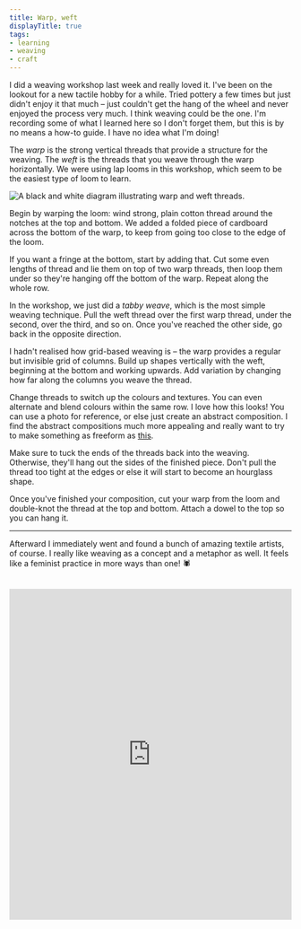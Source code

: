 ```yaml
---
title: Warp, weft
displayTitle: true
tags: 
- learning
- weaving
- craft
---
```


I did a weaving workshop last week and really loved it. I've been on the lookout for a new tactile hobby for a while. Tried pottery a few times but just didn't enjoy it that much – just couldn't get the hang of the wheel and never enjoyed the process very much. I think weaving could be the one. I'm recording some of what I learned here so I don't forget them, but this is by no means a how-to guide. I have no idea what I'm doing!

The *warp* is the strong vertical threads that provide a structure for the weaving. The *weft* is the threads that you weave through the warp horizontally. We were using lap looms in this workshop, which seem to be the easiest type of loom to learn. 

![A black and white diagram illustrating warp and weft threads.](https://d2w9rnfcy7mm78.cloudfront.net/9636656/original_583c1e8d1b15fb9d902d4a4abb5da9f1.jpg?1606249367?bc=0)

Begin by warping the loom: wind strong, plain cotton thread around the notches at the top and bottom. We added a folded piece of cardboard across the bottom of the warp, to keep from going too close to the edge of the loom.

If you want a fringe at the bottom, start by adding that. Cut some even lengths of thread and lie them on top of two warp threads, then loop them under so they're hanging off the bottom of the warp. Repeat along the whole row.

In the workshop, we just did a *tabby weave*, which is the most simple weaving technique. Pull the weft thread over the first warp thread, under the second, over the third, and so on. Once you've reached the other side, go back in the opposite direction.

I hadn't realised how grid-based weaving is – the warp provides a regular but invisible grid of columns. Build up shapes vertically with the weft, beginning at the bottom and working upwards. Add variation by changing how far along the columns you weave the thread.

Change threads to switch up the colours and textures. You can even alternate and blend colours within the same row. I love how this looks! You can use a photo for reference, or else just create an abstract composition. I find the abstract compositions much more appealing and really want to try to make something as freeform as [this](http://www.theweavingloom.com/getting-out-of-a-creative-block/).

Make sure to tuck the ends of the threads back into the weaving. Otherwise, they'll hang out the sides of the finished piece. Don't pull the thread too tight at the edges or else it will start to become an hourglass shape.

Once you've finished your composition, cut your warp from the loom and double-knot the thread at the top and bottom. Attach a dowel to the top so you can hang it.

---

Afterward I immediately went and found a bunch of amazing textile artists, of course. I really like weaving as a concept and a metaphor as well. It feels like a feminist practice in more ways than one! 🕷

<br>

<iframe style="border:none;" width="100%" height="590" src="https://www.are.na/gemma-copeland/woven-tbtsk3-2vnu/embed" title="Conversation Pieces”"></iframe>